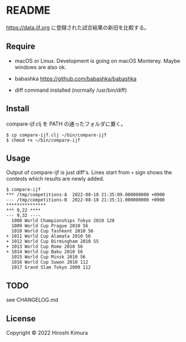 # README

https://data.ijf.org に登録された試合結果の新旧を比較する。

## Require

* macOS or Linux. Development is going on macOS Monterey.
Maybe windows are also ok.

* babashka
https://github.com/babashka/babashka

* diff command installed
(normally /usr/bin/diff)

## Install
compare-ijf.clj を PATH の通ったフォルダに置く。

    $ cp compare-ijf.clj ~/bin/compare-ijf
    $ chmod +x ~/bin/compare-ijf

## Usage

Output of compare-ijf is just diff's.
Lines start from `+` sign shows the contests which results are newly added.

```
$ compare-ijf
*** /tmp/competitions-A  2022-08-18 21:35:09.000000000 +0900
--- /tmp/competitions-B  2022-08-18 21:35:11.000000000 +0900
***************
*** 9,22 ****
--- 9,32 ----
  1008 World Championships Tokyo 2010 128
  1009 World Cup Prague 2010 56
  1010 World Cup Tashkent 2010 56
+ 1011 World Cup Alamata 2010 56
+ 1012 World Cup Birmingham 2010 55
+ 1013 World Cup Rome 2010 56
+ 1014 World Cup Baku 2010 56
  1015 World Cup Minsk 2010 56
  1016 World Cup Suwon 2010 112
  1017 Grand Slam Tokyo 2009 112
```

## TODO

see CHANGELOG.md

## License

Copyright &copy; 2022 Hiroshi Kimura
